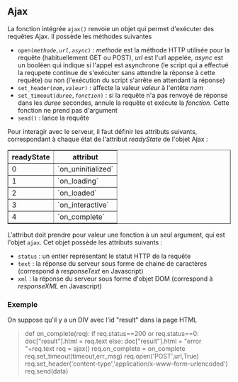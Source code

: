 Ajax
----

La fonction intégrée `ajax()` renvoie un objet qui permet d'exécuter des requêtes Ajax. Il possède les méthodes suivantes

- <code>open(_methode,url,async_)</code> : _methode_ est la méthode HTTP utilisée pour la requête (habituellement GET ou POST), _url_ est l'url appelée, _async_ est un booléen qui indique si l'appel est asynchrone (le script qui a effectué la requpete continue de s'exécuter sans attendre la réponse à cette requête) ou non (l'exécution du script s'arrête en attendant la réponse)
- <code>set\_header(_nom,valeur_)</code> : affecte la valeur _valeur_ à l'entête _nom_
- <code>set\_timeout(_duree,fonction_)</code> : si la requête n'a pas renvoyé de réponse dans les _duree_ secondes, annule la requête et exécute la _fonction_. Cette fonction ne prend pas d'argument
- `send()` : lance la requête

Pour interagir avec le serveur, il faut définir les attributs suivants, correspondant à chaque état de l'attribut _readyState_ de l'objet Ajax :
<p><table cellspacing=0 cellpadding=0 border=1>
<tr><th>
readyState
</th><th>
attribut
</th></tr>
<tr><td>0</td><td>`on_uninitialized`</td></tr>
<tr><td>1</td><td>`on_loading`</td></tr>
<tr><td>2</td><td>`on_loaded`</td></tr>
<tr><td>3</td><td>`on_interactive`</td></tr>
<tr><td>4</td><td>`on_complete`</td></tr>
</table>

L'attribut doit prendre pour valeur une fonction à un seul argument, qui est l'objet `ajax`. Cet objet possède les attributs suivants :

- `status` : un entier représentant le statut HTTP de la requête
- `text` : la réponse du serveur sous forme de chaine de caractères (correspond à _responseText_ en Javascript)
- `xml` : la réponse du serveur sous forme d'objet DOM (correspond à _responseXML_ en Javascript)

### Exemple

On suppose qu'il y a un DIV avec l'id "result" dans la page HTML

>    def on_complete(req):
>        if req.status==200 or req.status==0:
>            doc["result"].html = req.text
>        else:
>            doc["result"].html = "error "+req.text
>    req = ajax()
>    req.on_complete = on_complete
>    req.set_timeout(timeout,err_msg)
>    req.open('POST',url,True)
>    req.set_header('content-type','application/x-www-form-urlencoded')
>    req.send(data)
